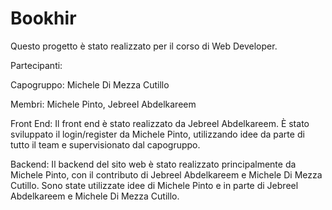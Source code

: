 # Bookhir
Questo progetto è stato realizzato per il corso di Web Developer.

Partecipanti:

Capogruppo: Michele Di Mezza Cutillo

Membri: Michele Pinto, Jebreel Abdelkareem

Front End: Il front end è stato realizzato da Jebreel Abdelkareem. È stato sviluppato il login/register da Michele Pinto, utilizzando idee da parte di tutto il team e supervisionato dal capogruppo.

Backend: Il backend del sito web è stato realizzato principalmente da Michele Pinto, con il contributo di Jebreel Abdelkareem e Michele Di Mezza Cutillo. Sono state utilizzate idee di Michele Pinto e in parte di Jebreel Abdelkareem e Michele Di Mezza Cutillo.
